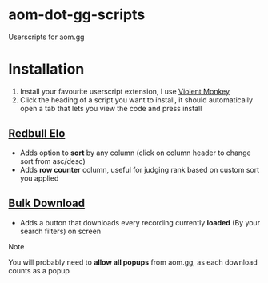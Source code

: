 # aom-dot-gg-scripts
Userscripts for aom.gg
# Installation 
1. Install your favourite userscript extension, I use [Violent Monkey](https://chromewebstore.google.com/detail/violentmonkey/jinjaccalgkegednnccohejagnlnfdag?hl=en&pli=1)
2. Click the heading of a script you want to install, it should automatically open a tab that lets you view the code and press install

## [Redbull Elo](https://github.com/JAB-dev/aom-dot-gg-scripts/raw/main/redbullelo.user.js)
- Adds option to **sort** by any column (click on column header to change sort from asc/desc)
- Adds **row counter** column, useful for judging rank based on custom sort you applied

## [Bulk Download](https://github.com/JAB-dev/aom-dot-gg-scripts/raw/main/bulkDownload.user.js)
- Adds a button that downloads every recording currently **loaded** (By your search filters) on screen
> [!NOTE]  
> You will probably need to **allow all popups** from aom.gg, as each download counts as a popup
